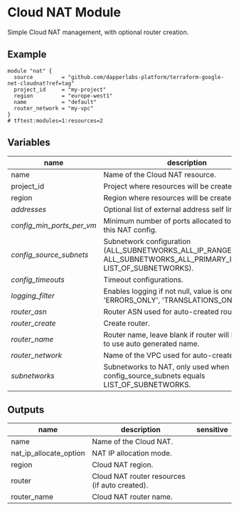 # Cloud NAT Module

Simple Cloud NAT management, with optional router creation.

## Example

```hcl
module "nat" {
  source         = "github.com/dapperlabs-platform/terraform-google-net-cloudnat?ref=tag"
  project_id     = "my-project"
  region         = "europe-west1"
  name           = "default"
  router_network = "my-vpc"
}
# tftest:modules=1:resources=2
```

<!-- BEGIN TFDOC -->
## Variables

| name | description | type | required | default |
|---|---|:---: |:---:|:---:|
| name | Name of the Cloud NAT resource. | <code title="">string</code> | ✓ |  |
| project_id | Project where resources will be created. | <code title="">string</code> | ✓ |  |
| region | Region where resources will be created. | <code title="">string</code> | ✓ |  |
| *addresses* | Optional list of external address self links. | <code title="list&#40;string&#41;">list(string)</code> |  | <code title="">[]</code> |
| *config_min_ports_per_vm* | Minimum number of ports allocated to a VM from this NAT config. | <code title="">number</code> |  | <code title="">64</code> |
| *config_source_subnets* | Subnetwork configuration (ALL_SUBNETWORKS_ALL_IP_RANGES, ALL_SUBNETWORKS_ALL_PRIMARY_IP_RANGES, LIST_OF_SUBNETWORKS). | <code title="">string</code> |  | <code title="">ALL_SUBNETWORKS_ALL_IP_RANGES</code> |
| *config_timeouts* | Timeout configurations. | <code title="object&#40;&#123;&#10;icmp            &#61; number&#10;tcp_established &#61; number&#10;tcp_transitory  &#61; number&#10;udp             &#61; number&#10;&#125;&#41;">object({...})</code> |  | <code title="&#123;&#10;icmp            &#61; 30&#10;tcp_established &#61; 1200&#10;tcp_transitory  &#61; 30&#10;udp             &#61; 30&#10;&#125;">...</code> |
| *logging_filter* | Enables logging if not null, value is one of 'ERRORS_ONLY', 'TRANSLATIONS_ONLY', 'ALL'. | <code title="">string</code> |  | <code title="">null</code> |
| *router_asn* | Router ASN used for auto-created router. | <code title="">number</code> |  | <code title="">64514</code> |
| *router_create* | Create router. | <code title="">bool</code> |  | <code title="">true</code> |
| *router_name* | Router name, leave blank if router will be created to use auto generated name. | <code title="">string</code> |  | <code title="">null</code> |
| *router_network* | Name of the VPC used for auto-created router. | <code title="">string</code> |  | <code title="">null</code> |
| *subnetworks* | Subnetworks to NAT, only used when config_source_subnets equals LIST_OF_SUBNETWORKS. | <code title="list&#40;object&#40;&#123;&#10;self_link            &#61; string,&#10;config_source_ranges &#61; list&#40;string&#41;&#10;secondary_ranges     &#61; list&#40;string&#41;&#10;&#125;&#41;&#41;">list(object({...}))</code> |  | <code title="">[]</code> |

## Outputs

| name | description | sensitive |
|---|---|:---:|
| name | Name of the Cloud NAT. |  |
| nat_ip_allocate_option | NAT IP allocation mode. |  |
| region | Cloud NAT region. |  |
| router | Cloud NAT router resources (if auto created). |  |
| router_name | Cloud NAT router name. |  |
<!-- END TFDOC -->
